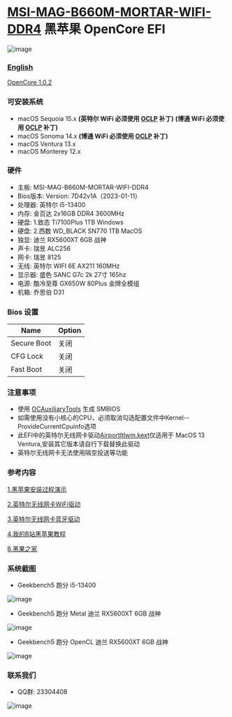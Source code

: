 # [MSI-MAG-B660M-MORTAR-WIFI-DDR4](https://www.msi.com/Motherboard/MAG-B660M-MORTAR-WIFI-DDR4)  黑苹果 OpenCore EFI

![image](ScreenShot/Motherboard.png)

### [English](README.EN.md)

[OpenCore 1.0.2](https://github.com/acidanthera/OpenCorePkg)

### 可安装系统

- macOS Sequoia   15.x  **(英特尔 WiFi 必须使用 [OCLP](href="https://github.com/goodbest/HaC-Mini/releases/download/v2.9.1/OpenCore-Patcher166.pkg.zip") 补丁)**   **(博通 WiFi 必须使用 [OCLP](https://github.com/dortania/OpenCore-Legacy-Patcher/releases/tag/2.0.2) 补丁)** 
- macOS Sonoma   14.x **(博通 WiFi 必须使用 [OCLP](https://github.com/dortania/OpenCore-Legacy-Patcher/releases/tag/2.0.2) 补丁)** 
- macOS Ventura    13.x
- macOS Monterey 12.x

### 硬件

- 主板: MSI-MAG-B660M-MORTAR-WIFI-DDR4
- Bios版本: Version: 7D42v1A（2023-01-11）
- 处理器: 英特尔 i5-13400
- 内存: 金百达 2x16GB DDR4 3600MHz
- 硬盘: 1.致态 Ti7100Plus 1TB Windows
- 硬盘: 2.西数 WD_BLACK SN770 1TB MacOS
- 独显: 迪兰 RX5600XT 6GB 战神
- 声卡: 瑞昱 ALC256
- 网卡: 瑞昱 8125
- 无线: 英特尔 WIFI 6E AX211 160MHz
- 显示器: 盛色 SANC G7c 2k 27寸 165hz
- 电源: 酷冷至尊 GX650W 80Plus 金牌全模组
- 机箱: 乔思伯 D31

### Bios 设置

| Name        | Option |
|-------------|--------|
| Secure Boot | 关闭     |
| CFG Lock    | 关闭     |
| Fast Boot   | 关闭     |

### 注意事项

- 使用 [OCAuxiliaryTools](https://github.com/ic005k/OCAuxiliaryTools) 生成 SMBIOS
- 如需使用没有小核心的CPU，必须取消勾选配置文件中Kernel--ProvideCurrentCpuinfo选项
- 此EFI中的英特尔无线网卡驱动[AirportItlwm.kext](https://github.com/OpenIntelWireless/itlwm/releases)仅适用于 MacOS 13 Ventura,安装其它版本请自行下载替换此驱动
- 英特尔无线网卡无法使用隔空投送等功能

### 参考内容

[1.黑苹果安装过程演示](https://hackintosh.club/d/10000060)

[2.英特尔无线网卡WiFi驱动](https://hackintosh.club/d/10000015)

[3.英特尔无线网卡蓝牙驱动](https://hackintosh.club/d/10000017)

[4.我的B站黑苹果教程](https://space.bilibili.com/244390800/video)

[6.黑果之家](https://hackintosh.club)

### 系统截图

- Geekbench5 跑分 i5-13400

![image](ScreenShot/Geekbench5.png)

- Geekbench5 跑分 Metal 迪兰 RX5600XT 6GB 战神

![image](ScreenShot/metal.png)

- Geekbench5 跑分 OpenCL 迪兰 RX5600XT 6GB 战神

![image](ScreenShot/opencl.png)

### 联系我们

- QQ群: 23304408

![image](ScreenShot/QRCode.png)